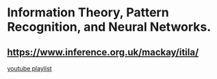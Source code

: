 # Information Theory, Pattern Recognition, and Neural Networks.
## https://www.inference.org.uk/mackay/itila/

[youtube playlist]("https://www.youtube.com/watch?v=BCiZc0n6COY&list=PLruBu5BI5n4aFpG32iMbdWoRVAA-Vcso6")


